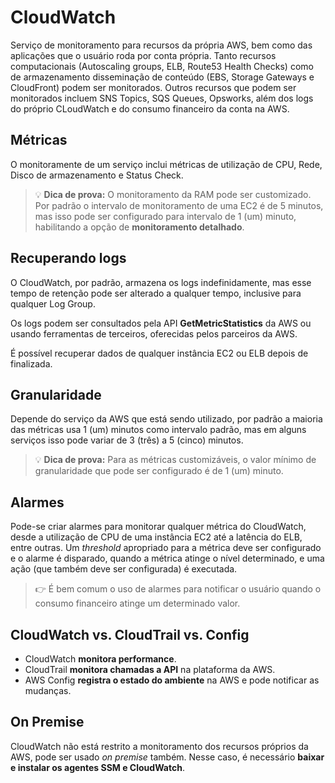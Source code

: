 # CloudWatch
Serviço de monitoramento para recursos da própria AWS, bem como das aplicações que o usuário roda por conta própria. Tanto recursos computacionais (Autoscaling groups, ELB, Route53 Health Checks) como de armazenamento disseminação de conteúdo (EBS, Storage Gateways e CloudFront) podem ser monitorados. Outros recursos que podem ser monitorados incluem SNS Topics, SQS Queues, Opsworks, além dos logs do próprio CLoudWatch e do consumo financeiro da conta na AWS.

## Métricas
O monitoramente de um serviço inclui métricas de utilização de CPU, Rede, Disco de armazenamento e Status Check.

> :bulb: __Dica de prova:__ O monitoramento da RAM pode ser customizado. Por padrão o intervalo de monitoramento de uma EC2 é de 5 minutos, mas isso pode ser configurado para intervalo de 1 (um) minuto, habilitando a opção de __monitoramento detalhado__. 

## Recuperando logs

O CloudWatch, por padrão, armazena os logs indefinidamente, mas esse tempo de retenção pode ser alterado a qualquer tempo, inclusive para qualquer Log Group.

Os logs podem ser consultados pela API __GetMetricStatistics__ da AWS ou usando ferramentas de terceiros, oferecidas pelos parceiros da AWS.

É possível recuperar dados de qualquer instância EC2 ou ELB depois de finalizada. 

## Granularidade

Depende do serviço da AWS que está sendo utilizado, por padrão a maioria das métricas usa 1 (um) minutos como intervalo padrão, mas em alguns serviços isso pode variar de 3 (três) a 5 (cinco) minutos.

> :bulb: __Dica de prova:__ Para as métricas customizáveis, o valor mínimo de granularidade que pode ser configurado é de 1 (um) minuto.

## Alarmes

Pode-se criar alarmes para monitorar qualquer métrica do CloudWatch, desde a utilização de CPU de uma instância EC2 até a latência do ELB, entre outras. Um _threshold_ apropriado para a métrica deve ser configurado e o alarme é disparado, quando a métrica atinge o nível determinado, e uma ação (que também deve ser configurada) é executada. 

> :point_right: É bem comum o uso de alarmes para notificar o usuário quando o consumo financeiro atinge um determinado valor.

## CloudWatch vs. CloudTrail vs. Config

- CloudWatch __monitora performance__.
- CloudTrail __monitora chamadas a API__ na plataforma da AWS.
- AWS Config __registra o estado do ambiente__ na AWS e pode notificar as mudanças.

## On Premise

CloudWatch não está restrito a monitoramento dos recursos próprios da AWS, pode ser usado _on premise_ também. Nesse caso, é necessário __baixar e instalar os agentes SSM e CloudWatch__.

